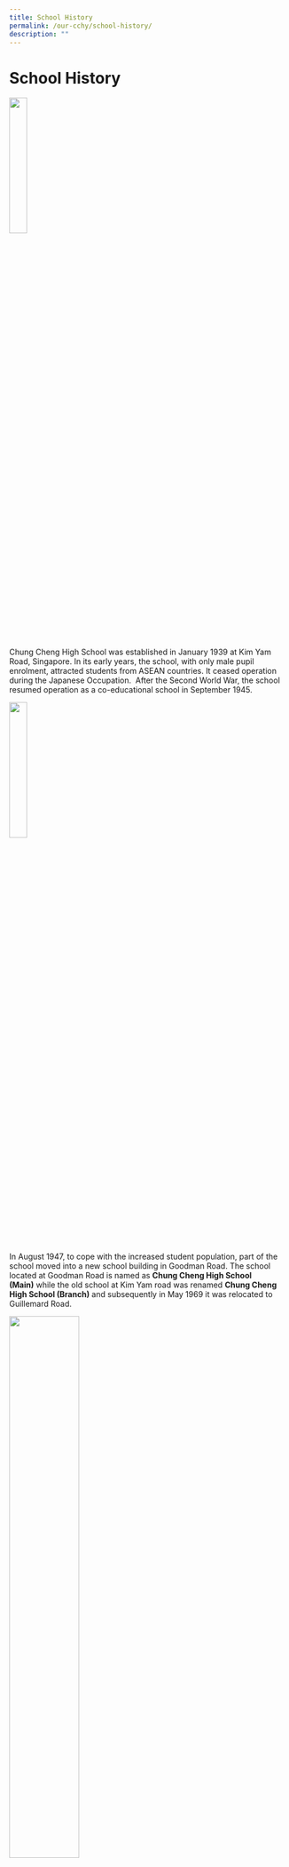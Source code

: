 ```yaml
---
title: School History
permalink: /our-cchy/school-history/
description: ""
---
```

**School History**
==============
<img src="/images/1-Chung%20Cheng%20High%20School%20established%20January%201939%20at%20Kim%20Yam%20Road.jpg" 
     style="width:25%">

Chung Cheng High School was established in January 1939 at Kim Yam Road, Singapore. In its early years, the school, with only male pupil enrolment, attracted students from ASEAN countries. It ceased operation during the Japanese Occupation.  After the Second World War, the school resumed operation as a co-educational school in September 1945.

 <img src="/images/2-Chung%20Cheng%20High%20School%20relocation.jpg" 
     style="width:25%"> 

In August 1947, to cope with the increased student population, part of the school moved into a new school building in Goodman Road. The school located at Goodman Road is named as **Chung Cheng High School (Main)** while the old school at Kim Yam road was renamed **Chung Cheng High School (Branch)** and subsequently in May 1969 it was relocated to Guillemard Road.

  
<img src="/images/3-Chung%20Cheng%20High%20School%20guillemard%20site.jpg" 
     style="width:50%">

In 1981, following Singapore's emphasis on bilingualism, the school started offering English stream classes. Currently, the school offers secondary education courses in the Express, Normal (Academic) and Normal (Technical) streams for pupils.

In the late 90s, there was an urgent need to upgrade the school facilities and move to a more spacious location. In January 2003, in preparation for its move to Yishun, Chung Cheng High School (Branch) started to operate at two campuses, namely at the current Guillemard site and the holding school at Sembawang Drive. In 2005, when the new building was finally ready for use at its present location in Yishun, Chung Cheng High School (Branch) was renamed **Chung Cheng High School (Yishun)**.

On 30 June 2006, the school held its opening ceremony at the new site.

------------------------------------------------------------------------

Photographs taken during the time when the school was located at Kim Yam Road
![](/images/Chung%20Cheng%20History.jpg)

------------------------------------------------------------------------

**Relocation to Yishun**

Chung Cheng High School (Yishun) has, through the years, consistently kept to its philosophy of optimising the student's potential and achieving both academic and personal success through a caring, supportive and stimulating learning environment. Credit and recognition must be accorded to the collaborative efforts of the School Management Committee (SMC), Alumni, staff, parents and students. Together in partnership, they exemplify the true Chung Cheng Spirit.

![](/images/1-Chung%20Cheng%20High%20School_relocation%20at%20Yishun%20(model%20building).jpg)

Before the 1990s, the physical amenities at the school were adequate and provided a conducive environment for both teaching and learning. However, with new initiatives introduced in education, the need to upgrade the school facilities and move to a spacious location became a pressing concern. As rebuilding the school on the current 0.6 hectare of land was not feasible, the school opted for a relocation to provide a more spacious and better-equipped school.

 <img src="/images/2-Chung%20Cheng%20High%20School_relocation%20at%20Yishun%20(construction).jpg" 
     style="width:50%"> 


In 2002, the school made further progress with its plans to relocate to Yishun. Floor plans for the site were firmed up after a series of consultations with Ministry of Education, School Management Committee (SMC), architects and school staff. Construction of our new home in Yishun was expected to be completed in 2004. Meanwhile, every effort is being made to ensure that our new premise will facilitate teaching and learning in realising the school's vision of becoming a prestigious and premier educational institution.

In January 2003, in preparation for its move to Yishun, the school operated at two campuses, the current Guillemard site and the holding school at Sembawang Drive.Chung Cheng High School (Yishun) with its staff and eight classes of secondary one cohort of students, made their presence felt in the north. The school took on the challenge to co-ordinate programmes and operated at the two campuses, while ensuring that the Chung Cheng Spirit and rich Chinese traditions remained intact after the school completed its move to the north.

![](/images/Chung%20Cheng%20History%201.jpg)


The ground-breaking ceremony on 30 March 2003 at Yishun symbolized the charting of a new chapter in the history of the school.

Despite the mobility restrictions created by the SARS outbreak that year, the School Management Committee members led by Chairman Mr Wee Cho Yaw, laid the foundations for the new school, witnessed by staff from the two campuses at Guillemard and Sembawang.

<img src="/images/4-Chung%20Cheng%20High%20School_relocation%20at%20Yishun%20(opening%20ceremony).jpg" 
     style="width:50%">
		 
The long-awaited dream to relocate to a more conducive campus came true. With the completion of the school building in 2005,

Chung Cheng High School (Branch) was renamed as Chung Cheng High School (Yishun) to serve the Yishun community in developing students holistically.

![](/images/Chung%20Cheng%20History%202.jpg)

Official Opening of New Campus at Yishun on 30 June 2006.

  

(left to right):  
Mr Yap Juye Long (Principal), Mr Tharman Shanmugaratnam (Minister for Education & Second Minister for Finance), Mr Wee Cho Yaw (School Management Committee Chairman), Mr Lim Meng Wei (Vice-Principal)

<img src="/images/pavilion.png" 
     style="width:50%">